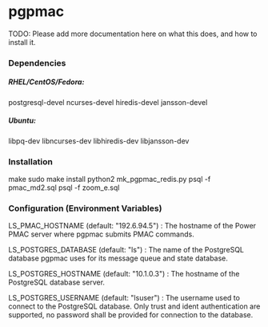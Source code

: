 # pgpmac

TODO: Please add more documentation here on what this does, and how to install it.

### Dependencies
##### RHEL/CentOS/Fedora:
postgresql-devel
ncurses-devel
hiredis-devel
jansson-devel

##### Ubuntu:
libpq-dev
libncurses-dev
libhiredis-dev
libjansson-dev

### Installation
make
sudo make install
python2 mk_pgpmac_redis.py
psql -f pmac_md2.sql
psql -f zoom_e.sql

### Configuration (Environment Variables)

LS_PMAC_HOSTNAME (default: "192.6.94.5") : The hostname of the Power PMAC server where pgpmac submits PMAC commands.

LS_POSTGRES_DATABASE (default: "ls") : The name of the PostgreSQL database pgpmac uses for its message queue and state database.

LS_POSTGRES_HOSTNAME (default: "10.1.0.3") : The hostname of the PostgreSQL database server.

LS_POSTGRES_USERNAME (default: "lsuser") : The username used to connect to the PostgreSQL database. Only trust and ident authentication are supported, no password shall be provided for connection to the database.
